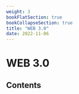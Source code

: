 ```yaml
---
weight: 3
bookFlatSection: true
bookCollapseSection: true
title: "WEB 3.0"
date: 2022-11-06
---
```


# WEB 3.0

## Contents

